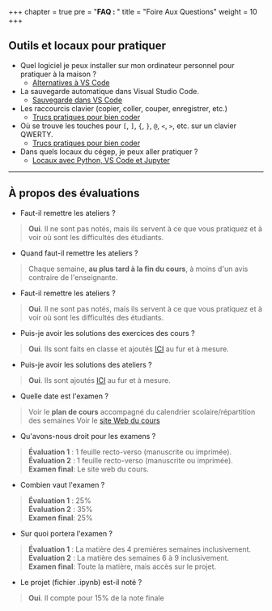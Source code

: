 +++
chapter = true
pre = "<b>FAQ : </b>"
title = "Foire Aux Questions"
weight = 10
+++

## Outils et locaux pour pratiquer

- Quel logiciel je peux installer sur mon ordinateur personnel pour pratiquer à la maison ?
	* [Alternatives à VS Code](./alternatives)
- La sauvegarde automatique dans Visual Studio Code.
	* [Sauvegarde dans VS Code](../environnement_travail/sauvegarde_vsCode)
- Les raccourcis clavier (copier, coller, couper, enregistrer, etc.)
	* [Trucs pratiques pour bien coder](../environnement_travail/trucs_pratiques)
- Où se trouve les touches pour `[`, `]`, `{`, `}`, `@`, `<`, `>`, etc. sur un clavier QWERTY.
	* [Trucs pratiques pour bien coder](../environnement_travail/trucs_pratiques)
- Dans quels locaux du cégep, je peux aller pratiquer ?
	* [Locaux avec Python, VS Code et Jupyter](./locaux_python)

---

## À propos des évaluations

* Faut-il remettre les ateliers ?
> **Oui**. Il ne sont pas notés, mais ils servent à ce que vous pratiquez et à voir où sont les difficultés des étudiants.


* Quand faut-il remettre les ateliers ?
> Chaque semaine, **au plus tard à la fin du cours**, à moins d'un avis contraire de l'enseignante.


* Faut-il remettre les ateliers ?
> **Oui**. Il ne sont pas notés, mais ils servent à ce que vous pratiquez et à voir où sont les difficultés des étudiants.


* Puis-je avoir les solutions des exercices des cours ?
> **Oui**. Ils sont faits en classe et ajoutés [ICI](../solutions_exercices) au fur et à mesure.


* Puis-je avoir les solutions des ateliers ?
> **Oui**. Ils sont ajoutés [ICI](../solutions_ateliers) au fur et à mesure.


* Quelle date est l'examen ?
> Voir le **plan de cours** accompagné du calendrier scolaire/répartition des semaines
> Voir le [site Web du cours](https://python-a25.netlify.app/) 


* Qu'avons-nous droit pour les examens ?
> **Évaluation 1** : 1 feuille recto-verso (manuscrite ou imprimée).  
> **Évaluation 2** : 1 feuille recto-verso (manuscrite ou imprimée).  
> **Examen final**: Le site web du cours.


* Combien vaut l'examen ?
> **Évaluation 1** : 25%  
> **Évaluation 2** : 35%  
> **Examen final**: 25%


* Sur quoi portera l'examen ?
> **Évaluation 1** : La matière des 4 premières semaines inclusivement.   
> **Évaluation 2** : La matière des semaines 6 à 9 inclusivement.   
> **Examen final**: Toute la matière, mais accès sur le projet. 


* Le projet (fichier .ipynb) est-il noté ?
> **Oui**. Il compte pour 15% de la note finale
